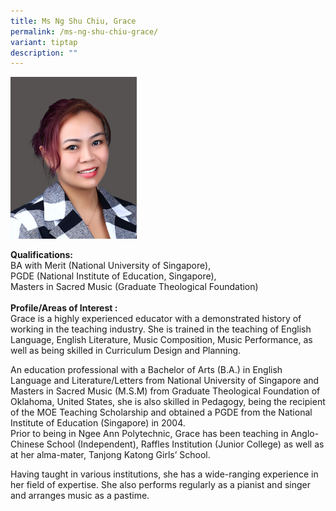 ```yaml
---
title: Ms Ng Shu Chiu, Grace​​
permalink: /ms-ng-shu-chiu-grace/
variant: tiptap
description: ""
---
```

<p></p>
<div class="isomer-image-wrapper">
<img style="width: 40%;" height="auto" width="100%" alt="Image of Ms Ng Shu Chiu, Grace​​" src="/images/IS/GraceNg.jpg">
</div>
<p><strong>Qualifications:</strong> 
<br>BA with Merit (National University of Singapore),
<br>PGDE (National Institute of Education, Singapore),
<br>​Masters in Sacred Music (Graduate Theological Foundation)
<br>
<br><strong>Profile/Areas of Interest :</strong> 
<br>Grace is a highly experienced educator with a demonstrated history of
working in the teaching industry. She is trained in the teaching of English
Language, English Literature, Music Composition, Music Performance, as
well as being skilled in Curriculum Design and Planning.</p>
<p>An education professional with a Bachelor of Arts (B.A.) in English Language
and Literature/Letters from National University of Singapore and Masters
in Sacred Music (M.S.M) from Graduate Theological Foundation of Oklahoma,
United States, she is also skilled in Pedagogy, being the recipient of
the MOE Teaching Scholarship and obtained a PGDE from the National Institute
of Education (Singapore) in 2004.
<br>​​Prior to being in Ngee Ann Polytechnic, Grace has been teaching in Anglo-Chinese
School (Independent), Raffles Institution (Junior College) as well as at
her alma-mater, Tanjong Katong Girls’ School.
<br>
</p>
<p>Having taught in various institutions, she has a wide-ranging experience
in her field of expertise. She also performs regularly as a pianist and
singer and arranges music as a pastime.​</p>